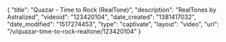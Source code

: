 {
    "title": "Quazar - Time to Rock (RealTone)",
    "description": "RealTones by Astralized",
    "videoid": "123420104",
    "date_created": "1381417032",
    "date_modified": "1517274453",
    "type": "captivate",
    "layout": "video",
    "url": "\/v\/quazar-time-to-rock-realtone\/123420104"
}
